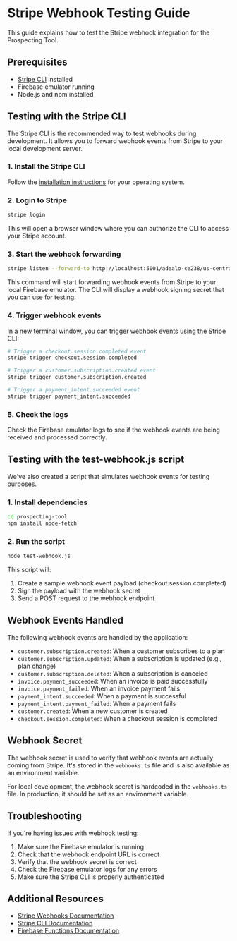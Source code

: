 # Stripe Webhook Testing Guide

This guide explains how to test the Stripe webhook integration for the Prospecting Tool.

## Prerequisites

- [Stripe CLI](https://stripe.com/docs/stripe-cli) installed
- Firebase emulator running
- Node.js and npm installed

## Testing with the Stripe CLI

The Stripe CLI is the recommended way to test webhooks during development. It allows you to forward webhook events from Stripe to your local development server.

### 1. Install the Stripe CLI

Follow the [installation instructions](https://stripe.com/docs/stripe-cli#install) for your operating system.

### 2. Login to Stripe

```bash
stripe login
```

This will open a browser window where you can authorize the CLI to access your Stripe account.

### 3. Start the webhook forwarding

```bash
stripe listen --forward-to http://localhost:5001/adealo-ce238/us-central1/stripeWebhook
```

This command will start forwarding webhook events from Stripe to your local Firebase emulator. The CLI will display a webhook signing secret that you can use for testing.

### 4. Trigger webhook events

In a new terminal window, you can trigger webhook events using the Stripe CLI:

```bash
# Trigger a checkout.session.completed event
stripe trigger checkout.session.completed

# Trigger a customer.subscription.created event
stripe trigger customer.subscription.created

# Trigger a payment_intent.succeeded event
stripe trigger payment_intent.succeeded
```

### 5. Check the logs

Check the Firebase emulator logs to see if the webhook events are being received and processed correctly.

## Testing with the test-webhook.js script

We've also created a script that simulates webhook events for testing purposes.

### 1. Install dependencies

```bash
cd prospecting-tool
npm install node-fetch
```

### 2. Run the script

```bash
node test-webhook.js
```

This script will:
1. Create a sample webhook event payload (checkout.session.completed)
2. Sign the payload with the webhook secret
3. Send a POST request to the webhook endpoint

## Webhook Events Handled

The following webhook events are handled by the application:

- `customer.subscription.created`: When a customer subscribes to a plan
- `customer.subscription.updated`: When a subscription is updated (e.g., plan change)
- `customer.subscription.deleted`: When a subscription is canceled
- `invoice.payment_succeeded`: When an invoice is paid successfully
- `invoice.payment_failed`: When an invoice payment fails
- `payment_intent.succeeded`: When a payment is successful
- `payment_intent.payment_failed`: When a payment fails
- `customer.created`: When a new customer is created
- `checkout.session.completed`: When a checkout session is completed

## Webhook Secret

The webhook secret is used to verify that webhook events are actually coming from Stripe. It's stored in the `webhooks.ts` file and is also available as an environment variable.

For local development, the webhook secret is hardcoded in the `webhooks.ts` file. In production, it should be set as an environment variable.

## Troubleshooting

If you're having issues with webhook testing:

1. Make sure the Firebase emulator is running
2. Check that the webhook endpoint URL is correct
3. Verify that the webhook secret is correct
4. Check the Firebase emulator logs for any errors
5. Make sure the Stripe CLI is properly authenticated

## Additional Resources

- [Stripe Webhooks Documentation](https://stripe.com/docs/webhooks)
- [Stripe CLI Documentation](https://stripe.com/docs/stripe-cli)
- [Firebase Functions Documentation](https://firebase.google.com/docs/functions)
